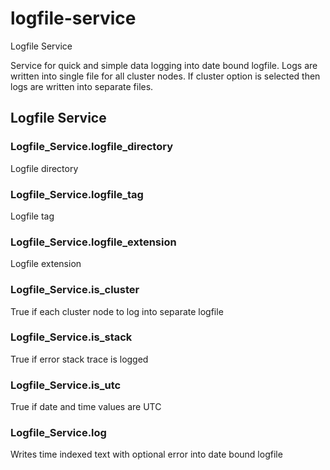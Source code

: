 # logfile-service
Logfile Service

Service for quick and simple data logging into date bound logfile.
Logs are written into single file for all cluster nodes.
If cluster option is selected then logs are written into separate files.


## Logfile Service

### Logfile_Service.logfile_directory
Logfile directory

### Logfile_Service.logfile_tag
Logfile tag

### Logfile_Service.logfile_extension
Logfile extension

### Logfile_Service.is_cluster
True if each cluster node to log into separate logfile

### Logfile_Service.is_stack
True if error stack trace is logged

### Logfile_Service.is_utc
True if date and time values are UTC

### Logfile_Service.log
Writes time indexed text with optional error into date bound logfile
